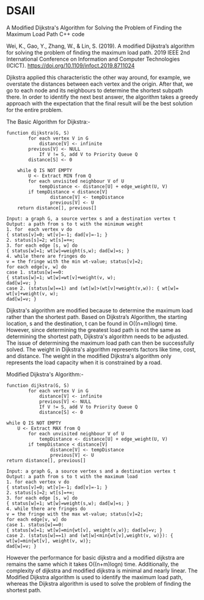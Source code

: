 # DSAII 
A Modified Dijkstra's Algorithm for Solving the Problem of Finding the Maximum Load Path C++ code

Wei, K., Gao, Y., Zhang, W., &amp; Lin, S. (2019). A modified Dijkstra’s algorithm for solving the problem of finding the maximum load path. 2019 IEEE 2nd International Conference on Information and Computer Technologies (ICICT). https://doi.org/10.1109/infoct.2019.8711024 

Djikstra applied this characteristic the other way around, for example, we overstate the distances between each vertex and the origin. After that, we go to each node and its neighbours to determine the shortest subpath there. In order to identify the next best answer, the algorithm takes a greedy approach with the expectation that the final result will be the best solution for the entire problem.

The Basic Algorithm for Dijkstra:-

	function dijkstra(G, S)
    		for each vertex V in G
        		distance[V] <- infinite
       	 	previous[V] <- NULL
        		If V != S, add V to Priority Queue Q
   			distance[S] <- 0
	
    	while Q IS NOT EMPTY
        	U <- Extract MIN from Q
        	for each unvisited neighbour V of U
            	tempDistance <- distance[U] + edge_weight(U, V)
           	if tempDistance < distance[V]
                	distance[V] <- tempDistance
                	previous[V] <- U
    	return distance[], previous[]

    Input: a graph G, a source vertex s and a destination vertex t
	Output: a path from s to t with the minimum weight 
	1. for 	each vertex v do
	{ status[v]=0; wt[v]=-1; dad[v]=-1; } 
	2. status[s]=2; wt[s]=+∞;
	3. for each edge [s, w] do
	{ status[w]=1; wt[w]=weight(s,w); dad[w]=s; }
	4. while there are fringes do
	v = the fringe with the min wt-value; status[v]=2;
	for each edge[v, w] do
	case 1. status[w]==0:
	{ status[w]=1; wt[w]=wt[v]+weight(v, w);
	dad[w]=v; }
	case 2. (status[w]==1) and (wt[w]>(wt[v]+weight(v,w)): { wt[w]= wt[v]+weight(v, w);
	dad[w]=v; }
    

Dijkstra's algorithm are modified because to determine the maximum load rather than the shortest path. Based on Dijkstra’s Algorithm, the starting location, s and the destination, t can be found in O((n+m)logn) time. However, since determining the greatest load path is not the same as determining the shortest path, Dijkstra's algorithm needs to be adjusted. The issue of determining the maximum load path can then be successfully solved. The weight in Dijkstra's algorithm represents factors like time, cost, and distance. The weight in the modified Dijkstra's algorithm only represents the load capacity when it is constrained by a road.

Modified Dijkstra's Algorithm:-

	function dijkstra(G, S)
    		for each vertex V in G
        		distance[V] <- infinite
        		previous[V] <- NULL
        		If V != S, add V to Priority Queue Q
    			distance[S] <- 0
	
   	while Q IS NOT EMPTY
       	U <- Extract MAX from Q
        	for each unvisited neighbour V of U
            	tempDistance <- distance[U] + edge_weight(U, V)
        	if tempDistance < distance[V]
                	distance[V] <- tempDistance
                	previous[V] <- U
   	return distance[], previous[]

    Input: a graph G, a source vertex s and a destination vertex t
	Output: a path from s to t with the maximum load 
	1. for each vertex v do
	{ status[v]=0; wt[v]=-1; dad[v]=-1; } 
	2. status[s]=2; wt[s]=+∞;
	3. for each edge [s, w] do
	{ status[w]=1; wt[w]=weight(s,w); dad[w]=s; } 
	4. while there are fringes do
	v = the fringe with the max wt-value; status[v]=2;
	for each edge[v, w] do
	case 1. status[w]==0:
	{ status[w]=1; wt[w]=min{wt[v], weight(v,w)}; dad[w]=v; }
	case 2. (status[w]==1) and (wt[w]<min{wt[v],weight(v, w)}): { wt[w]=min{wt[v], weight(v, w)};
	dad[w]=v; }


However the performance for basic dijkstra and a modified dijkstra are remains the same which it takes O((n+m)logn) time. Additionally, the complexity of dijkstra and modified dijkstra is minimal and nearly linear. The Modified Dijkstra algorithm is used to identify the maximum load path, whereas the Dijkstra algorithm is used to solve the problem of finding the shortest path.
    
